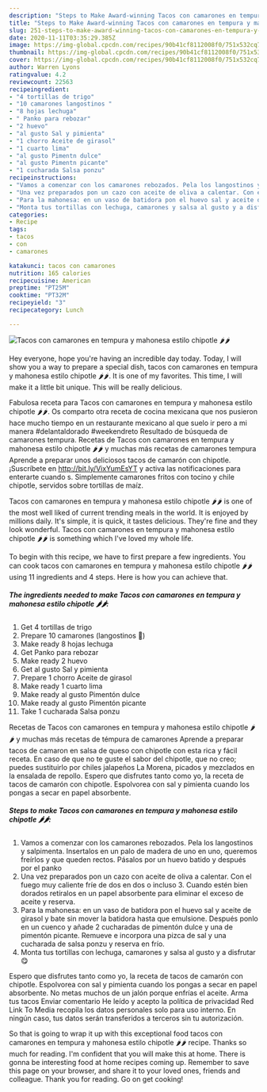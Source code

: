 ```yaml
---
description: "Steps to Make Award-winning Tacos con camarones en tempura y mahonesa estilo chipotle 🌶🌶"
title: "Steps to Make Award-winning Tacos con camarones en tempura y mahonesa estilo chipotle 🌶🌶"
slug: 251-steps-to-make-award-winning-tacos-con-camarones-en-tempura-y-mahonesa-estilo-chipotle
date: 2020-11-11T03:35:29.385Z
image: https://img-global.cpcdn.com/recipes/90b41cf8112008f0/751x532cq70/tacos-con-camarones-en-tempura-y-mahonesa-estilo-chipotle-🌶🌶-foto-principal.jpg
thumbnail: https://img-global.cpcdn.com/recipes/90b41cf8112008f0/751x532cq70/tacos-con-camarones-en-tempura-y-mahonesa-estilo-chipotle-🌶🌶-foto-principal.jpg
cover: https://img-global.cpcdn.com/recipes/90b41cf8112008f0/751x532cq70/tacos-con-camarones-en-tempura-y-mahonesa-estilo-chipotle-🌶🌶-foto-principal.jpg
author: Warren Lyons
ratingvalue: 4.2
reviewcount: 22563
recipeingredient:
- "4 tortillas de trigo"
- "10 camarones langostinos "
- "8 hojas lechuga"
- " Panko para rebozar"
- "2 huevo"
- "al gusto Sal y pimienta"
- "1 chorro Aceite de girasol"
- "1 cuarto lima"
- "al gusto Pimentn dulce"
- "al gusto Pimentn picante"
- "1 cucharada Salsa ponzu"
recipeinstructions:
- "Vamos a comenzar con los camarones rebozados. Pela los langostinos y salpimenta. Insertalos en un palo de madera de uno en uno, queremos freírlos y que queden rectos. Pásalos por un huevo batido y después por el panko"
- "Una vez preparados pon un cazo con aceite de oliva a calentar. Con el fuego muy caliente fríe de dos en dos o incluso 3. Cuando estén bien dorados retíralos en un papel absorbente para eliminar el exceso de aceite y reserva."
- "Para la mahonesa: en un vaso de batidora pon el huevo sal y aceite de girasol y bate sin mover la batidora hasta que emulsione. Después ponlo en un cuenco y añade 2 cucharadas de pimentón dulce y una de pimentón picante. Remueve e incorpora una pizca de sal y una cucharada de salsa ponzu y reserva en frío."
- "Monta tus tortillas con lechuga, camarones y salsa al gusto y a disfrutar 😋"
categories:
- Recipe
tags:
- tacos
- con
- camarones

katakunci: tacos con camarones 
nutrition: 165 calories
recipecuisine: American
preptime: "PT25M"
cooktime: "PT32M"
recipeyield: "3"
recipecategory: Lunch

---
```



![Tacos con camarones en tempura y mahonesa estilo chipotle 🌶🌶](https://img-global.cpcdn.com/recipes/90b41cf8112008f0/751x532cq70/tacos-con-camarones-en-tempura-y-mahonesa-estilo-chipotle-🌶🌶-foto-principal.jpg)

Hey everyone, hope you're having an incredible day today. Today, I will show you a way to prepare a special dish, tacos con camarones en tempura y mahonesa estilo chipotle 🌶🌶. It is one of my favorites. This time, I will make it a little bit unique. This will be really delicious.

Fabulosa receta para Tacos con camarones en tempura y mahonesa estilo chipotle 🌶🌶. Os comparto otra receta de cocina mexicana que nos pusieron hace mucho tiempo en un restaurante mexicano al que suelo ir pero a mi manera #delantaldorado #weekendreto Resultado de búsqueda de camarones tempura. Recetas de Tacos con camarones en tempura y mahonesa estilo chipotle 🌶🌶 y muchas más recetas de camarones tempura Aprende a preparar unos deliciosos tacos de camarón con chipotle. ¡Suscríbete en http://bit.ly/VixYumEsYT y activa las notificaciones para enterarte cuando s. Simplemente camarones fritos con tocino y chile chipotle, servidos sobre tortillas de maíz.

Tacos con camarones en tempura y mahonesa estilo chipotle 🌶🌶 is one of the most well liked of current trending meals in the world. It is enjoyed by millions daily. It's simple, it is quick, it tastes delicious. They're fine and they look wonderful. Tacos con camarones en tempura y mahonesa estilo chipotle 🌶🌶 is something which I've loved my whole life.


To begin with this recipe, we have to first prepare a few ingredients. You can cook tacos con camarones en tempura y mahonesa estilo chipotle 🌶🌶 using 11 ingredients and 4 steps. Here is how you can achieve that.

<!--inarticleads1-->

##### The ingredients needed to make Tacos con camarones en tempura y mahonesa estilo chipotle 🌶🌶:

1. Get 4 tortillas de trigo
1. Prepare 10 camarones (langostinos 🦐)
1. Make ready 8 hojas lechuga
1. Get  Panko para rebozar
1. Make ready 2 huevo
1. Get al gusto Sal y pimienta
1. Prepare 1 chorro Aceite de girasol
1. Make ready 1 cuarto lima
1. Make ready al gusto Pimentón dulce
1. Make ready al gusto Pimentón picante
1. Take 1 cucharada Salsa ponzu


Recetas de Tacos con camarones en tempura y mahonesa estilo chipotle 🌶🌶 y muchas más recetas de témpura de camarones Aprende a preparar tacos de camaron en salsa de queso con chipotle con esta rica y fácil receta. En caso de que no te guste el sabor del chipotle, que no creo; puedes sustituirlo por chiles jalapeños La Morena, picados y mezclados en la ensalada de repollo. Espero que disfrutes tanto como yo, la receta de tacos de camarón con chipotle. Espolvorea con sal y pimienta cuando los pongas a secar en papel absorbente. 

<!--inarticleads2-->

##### Steps to make Tacos con camarones en tempura y mahonesa estilo chipotle 🌶🌶:

1. Vamos a comenzar con los camarones rebozados. Pela los langostinos y salpimenta. Insertalos en un palo de madera de uno en uno, queremos freírlos y que queden rectos. Pásalos por un huevo batido y después por el panko
1. Una vez preparados pon un cazo con aceite de oliva a calentar. Con el fuego muy caliente fríe de dos en dos o incluso 3. Cuando estén bien dorados retíralos en un papel absorbente para eliminar el exceso de aceite y reserva.
1. Para la mahonesa: en un vaso de batidora pon el huevo sal y aceite de girasol y bate sin mover la batidora hasta que emulsione. Después ponlo en un cuenco y añade 2 cucharadas de pimentón dulce y una de pimentón picante. Remueve e incorpora una pizca de sal y una cucharada de salsa ponzu y reserva en frío.
1. Monta tus tortillas con lechuga, camarones y salsa al gusto y a disfrutar 😋


Espero que disfrutes tanto como yo, la receta de tacos de camarón con chipotle. Espolvorea con sal y pimienta cuando los pongas a secar en papel absorbente. No metas muchos de un jalón porque enfrías el aceite. Arma tus tacos Enviar comentario He leído y acepto la política de privacidad Red Link To Media recopila los datos personales solo para uso interno. En ningún caso, tus datos serán transferidos a terceros sin tu autorización. 

So that is going to wrap it up with this exceptional food tacos con camarones en tempura y mahonesa estilo chipotle 🌶🌶 recipe. Thanks so much for reading. I'm confident that you will make this at home. There is gonna be interesting food at home recipes coming up. Remember to save this page on your browser, and share it to your loved ones, friends and colleague. Thank you for reading. Go on get cooking!
